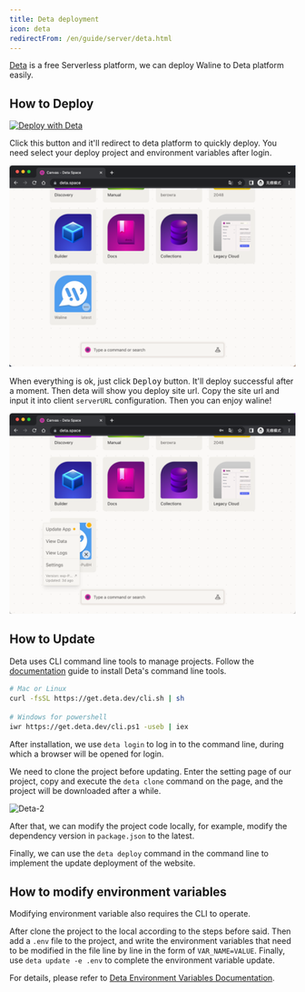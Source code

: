 ```yaml
---
title: Deta deployment
icon: deta
redirectFrom: /en/guide/server/deta.html
---
```


[Deta](https://www.deta.sh/) is a free Serverless platform, we can deploy Waline to Deta platform easily.

<!-- more -->

## How to Deploy

[![Deploy with Deta](https://button.deta.dev/1/svg)](https://go.deta.dev/deploy?repo=https://github.com/walinejs/deta-starter)

Click this button and it'll redirect to deta platform to quickly deploy. You need select your deploy project and environment variables after login.

![Deta-1](../../../assets/deta-1.png)

When everything is ok, just click <kbd>Deploy</kbd> button. It'll deploy successful after a moment. Then deta will show you deploy site url. Copy the site url and input it into client `serverURL` configuration. Then you can enjoy waline!

![Deta-2](../../../assets/deta-2.png)

## How to Update

Deta uses CLI command line tools to manage projects. Follow the [documentation](https://docs.deta.sh/docs/cli/install) guide to install Deta's command line tools.

```sh
# Mac or Linux
curl -fsSL https://get.deta.dev/cli.sh | sh

# Windows for powershell
iwr https://get.deta.dev/cli.ps1 -useb | iex
```

After installation, we use `deta login` to log in to the command line, during which a browser will be opened for login.

We need to clone the project before updating. Enter the setting page of our project, copy and execute the `deta clone` command on the page, and the project will be downloaded after a while.

![Deta-2](../../../assets/deta-3.jpg)

After that, we can modify the project code locally, for example, modify the dependency version in `package.json` to the latest.

Finally, we can use the `deta deploy` command in the command line to implement the update deployment of the website.

## How to modify environment variables

Modifying environment variable also requires the CLI to operate.

After clone the project to the local according to the steps before said. Then add a `.env` file to the project, and write the environment variables that need to be modified in the file line by line in the form of `VAR_NAME=VALUE`. Finally, use `deta update -e .env` to complete the environment variable update.

For details, please refer to [Deta Environment Variables Documentation](https://docs.deta.sh/docs/micros/env_vars#setting-environment-variables).
